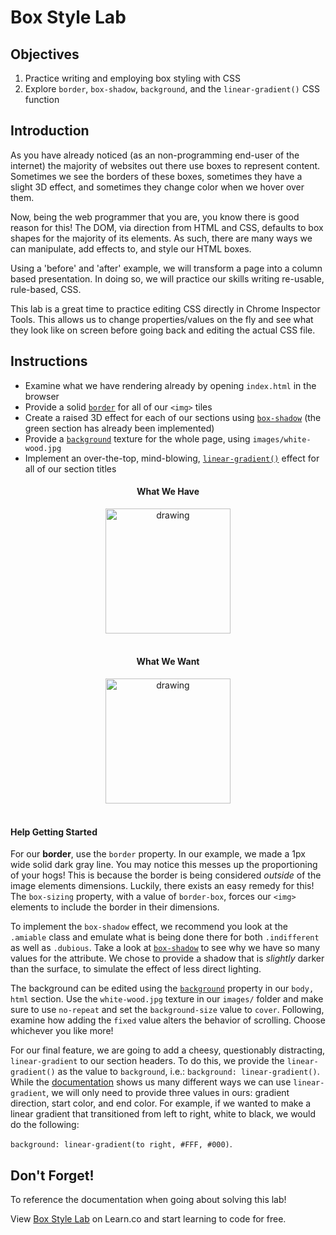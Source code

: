 # Box Style Lab

## Objectives

1. Practice writing and employing box styling with CSS
2. Explore `border`, `box-shadow`, `background`, and the `linear-gradient()` CSS function


## Introduction

As you have already noticed (as an non-programming end-user of the internet)
the majority of websites out there use boxes to represent content. Sometimes we
see the borders of these boxes, sometimes they have a slight 3D effect, and
sometimes they change color when we hover over them. 

Now, being the web programmer that you are, you know there is good reason for
this! The DOM, via direction from HTML and CSS, defaults to box shapes for the
majority of its elements. As such, there are many ways we can manipulate, add
effects to, and style our HTML boxes.

Using a 'before' and 'after' example, we will transform a page into a column
based presentation. In doing so, we will practice our skills writing re-usable,
rule-based, CSS. 

This lab is a great time to practice editing CSS directly in Chrome Inspector
Tools. This allows us to change properties/values on the fly and see what they
look like on screen before going back and editing the actual CSS file. 

##
## Instructions

- Examine what we have rendering already by opening `index.html` in the browser
- Provide a solid [`border`][border] for all of our `<img>` tiles
- Create a raised 3D effect for each of our sections using [`box-shadow`][box-shadow] (the green section has already been implemented)
- Provide a [`background`][background] texture for the whole page, using `images/white-wood.jpg`
- Implement an over-the-top, mind-blowing, [`linear-gradient()`][linear-gradient] effect for all of our section titles


<div align="center">
  <h4>What We Have</h4>
  <img src="https://curriculum-content.s3.amazonaws.com/fewds-css/box-style-lab-incomplete.png" alt="drawing" width="200px"/>
</div>


<div align="center"><br>
  <h4>What We Want</h4>
  <img src="https://curriculum-content.s3.amazonaws.com/fewds-css/box-style-lab-complete.png" alt="drawing" width="200px"/>
</div><br>


#### Help Getting Started

For our **border**, use the `border` property. In our example, we made a 1px
wide solid dark gray line. You may notice this messes up the proportioning of
your hogs! This is because the border is being considered _outside_ of the image
elements dimensions. Luckily, there exists an easy remedy for this! The
`box-sizing` property, with a value of `border-box`, forces our `<img>` elements
to include the border in their dimensions.

To implement the `box-shadow` effect, we recommend you look at the `.amiable`
class and emulate what is being done there for both `.indifferent` as well as
`.dubious`. Take a look at [`box-shadow`][box-shadow] to see why we have so many
values for the attribute. We chose to provide a shadow that is _slightly_ darker
than the surface, to simulate the effect of less direct lighting.

The background can be edited using the [`background`][background] property in
our `body, html` section. Use the `white-wood.jpg` texture in our `images/`
folder and make sure to use `no-repeat` and set the `background-size` value to
`cover`. Following, examine how adding the `fixed` value alters the behavior of
scrolling. Choose whichever you like more!

For our final feature, we are going to add a cheesy, questionably distracting,
`linear-gradient` to our section headers. To do this, we provide the
`linear-gradient()` as the value to `background`, i.e.: `background:
linear-gradient()`. While the [documentation][linear-gradient] shows us many
different ways we can use `linear-gradient`, we will only need to provide three
values in ours: gradient direction, start color, and end color. For example, if
we wanted to make a linear gradient that transitioned from left to right, white
to black, we would do the following:

`background: linear-gradient(to right, #FFF, #000)`. 


## Don't Forget!

To reference the documentation when going about solving this lab!

<p data-visibility='hidden'>View <a href='https://learn.co/lessons/box-style-lab' title='Box Style Lab'>Box Style Lab</a> on Learn.co and start learning to code for free.</p>

[linear-gradient]: https://developer.mozilla.org/en-US/docs/Web/CSS/linear-gradient
[hover]: https://www.w3schools.com/cssref/sel_hover.asp
[box-shadow]: https://www.w3schools.com/cssref/css3_pr_box-shadow.asp
[background]: https://www.w3schools.com/css/css_background.asp
[border]: https://www.w3schools.com/css/css_border.asp

